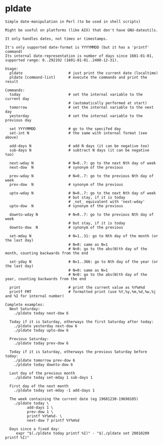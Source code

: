 # pldate
    Simple date-manipulation in Perl (to be used in shell scripts)
    
    Might be useful on platforms (like AIX) that don't have GNU-dateutils.
    
    It only handles dates, not times or timestamps.
    
    It's only supported date-format is YYYYMMDD (but it has a 'printf' command)
    Its internal date-representation is number of days since 1601-01-01,
    supported range: 0..292192 (1601-01-01..2400-12-31).

    Usage:
      pldate                     # just print the current date (localtime)
      pldate [command-list]      # execute the commands and print the result
    
    Commands:
      today                      # set the internal variable to the current day
                                 # (automatically performed at start)
      tomorrow                   # set the internal variable to the next day
      yesterday                  # set the internal variable to the previous day

      set YYYYMMDD               # go to the specifed day
      set-int N                  # the same with internal format (see above)

      add-days N                 # add N days (it can be negative too)
      sub-days N                 # subtract N days (it can be negative too)

      next-wday N                # N=0..7: go to the next Nth day of week
      next-dow  N                # synonym of the previous

      prev-wday N                # N=0..7: go to the previous Nth day of week
      prev-dow  N                # synonym of the previous

      upto-wday N                # N=0..7: go to the next Nth day of week
                                 # but stay, if it is today
                                 # _not_ equivalent with 'next-wday'
      upto-dow  N                # synonym of the previous

      downto-wday N              # N=0..7: go to the previous Nth day of week
                                 # but stay, if it is today
      downto-dow  N              # synonym of the previous

      set-mday N                 # N=1..31: go to Nth day of the month (or the last day)
                                 # N=0: same as N=1
                                 # N<0: go to the abs(N)th day of the month, counting backwards from the end

      set-yday N                 # N=1..366: go to Nth day of the year (or the last day)
                                 # N=0: same as N=1
                                 # N<0: go to the abs(N)th day of the year, counting backwards from the end

      print                      # print the current value as %Y%m%d
      printf FMT                 # formatted print (use %Y,%y,%m,%d,%w,%j and %I for internal number)
    
    Complete examples:
      Next Saturday:
        ./pldate today next-dow 6
    
      Today if it is Saturday, otherways the first Saturday after today:
        ./pldate yesterday next-dow 6
        ./pldate today upto-dow 6
    
      Previous Saturday:
        ./pldate today prev-dow 6
    
      Today if it is Saturday, otherways the previous Saturday before today:
        ./pldate tomorrow prev-dow 6
        ./pldate today downto-dow 6

      Last day of the previous month
        ./pldate today set-mday 1 sub-days 1
    
      First day of the next month
        ./pldate today set-mday -1 add-days 1
    
      The week containing the current date (eg 19681230-19690105)
        ./pldate today \
              add-days 1 \
              prev-dow 1 \
              printf %Y%m%d- \
              next-dow 7 printf %Y%m%d

      Days since a fixed day:
         expr "$(./pldate today printf %I)" - "$(./pldate set 20010209 printf %I)"

